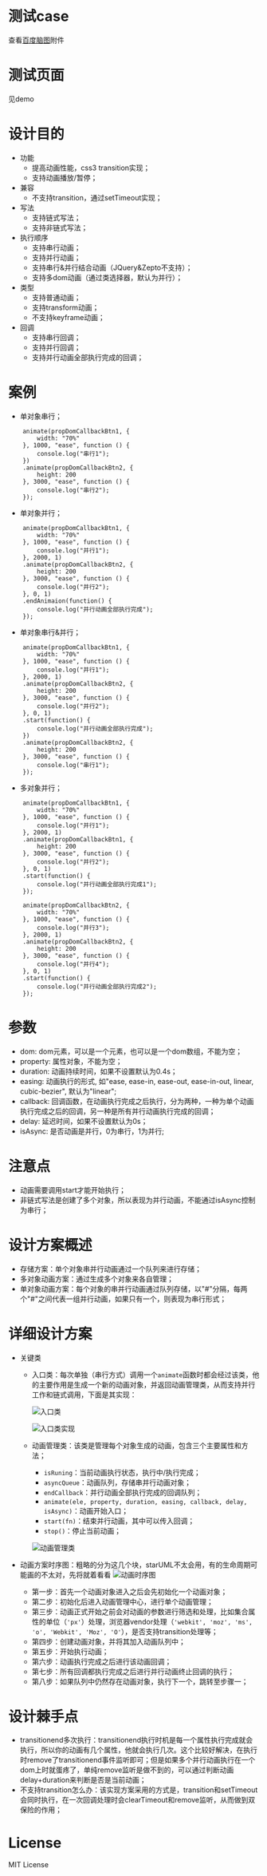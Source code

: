 # 测试case
查看[百度脑图](http://naotu.baidu.com/file/c256288088a1359a6dcdadd90cc6b0cc?token=086cb65c016d2bd2)附件

# 测试页面
见demo

# 设计目的
  - 功能
    - 提高动画性能，css3 transition实现；
    - 支持动画播放/暂停；
  - 兼容
    - 不支持transition，通过setTimeout实现；
  - 写法
      - 支持链式写法；
      - 支持非链式写法；
  - 执行顺序
    - 支持串行动画；
    - 支持并行动画；
    - 支持串行&并行结合动画（JQuery&Zepto不支持）；
    - 支持多dom动画（通过类选择器，默认为并行）；
  - 类型
    - 支持普通动画；
    - 支持transform动画；
    - 不支持keyframe动画；
  - 回调
    - 支持串行回调；
    - 支持并行回调；
    - 支持并行动画全部执行完成的回调；

# 案例
- 单对象串行；
```
    animate(propDomCallbackBtn1, {
        width: "70%"
    }, 1000, "ease", function () {
        console.log("串行1");
    })
    .animate(propDomCallbackBtn2, {
        height: 200
    }, 3000, "ease", function () {
        console.log("串行2");
    });
```
  
- 单对象并行；
```
    animate(propDomCallbackBtn1, {
        width: "70%"
    }, 1000, "ease", function () {
        console.log("并行1");
    }, 2000, 1)
    .animate(propDomCallbackBtn2, {
        height: 200
    }, 3000, "ease", function () {
        console.log("并行2");
    }, 0, 1)
    .endAnimaion(function() {
        console.log("并行动画全部执行完成");
    });
```
- 单对象串行&并行；
```
    animate(propDomCallbackBtn1, {
        width: "70%"
    }, 1000, "ease", function () {
        console.log("并行1");
    }, 2000, 1)
    .animate(propDomCallbackBtn2, {
        height: 200
    }, 3000, "ease", function () {
        console.log("并行2");
    }, 0, 1)
    .start(function() {
        console.log("并行动画全部执行完成");
    })
    .animate(propDomCallbackBtn2, {
        height: 200
    }, 3000, "ease", function () {
        console.log("串行1");
    });
```    
- 多对象并行；
```
    animate(propDomCallbackBtn1, {
        width: "70%"
    }, 1000, "ease", function () {
        console.log("并行1");
    }, 2000, 1)
    .animate(propDomCallbackBtn1, {
        height: 200
    }, 3000, "ease", function () {
        console.log("并行2");
    }, 0, 1)
    .start(function() {
        console.log("并行动画全部执行完成1");
    });

    animate(propDomCallbackBtn2, {
        width: "70%"
    }, 1000, "ease", function () {
        console.log("并行3");
    }, 2000, 1)
    .animate(propDomCallbackBtn2, {
        height: 200
    }, 3000, "ease", function () {
        console.log("并行4");
    }, 0, 1)
    .start(function() {
        console.log("并行动画全部执行完成2");
    });
```
# 参数
- dom: dom元素，可以是一个元素，也可以是一个dom数组，不能为空；
- property: 属性对象，不能为空；
- duration: 动画持续时间，如果不设置默认为0.4s；
- easing: 动画执行的形式, 如"ease, ease-in, ease-out, ease-in-out, linear, cubic-bezier", 默认为"linear";
- callback: 回调函数，在动画执行完成之后执行，分为两种，一种为单个动画执行完成之后的回调，另一种是所有并行动画执行完成的回调；
- delay: 延迟时间，如果不设置默认为0s；
- isAsync: 是否动画是并行，0为串行，1为并行;

# 注意点
- 动画需要调用start才能开始执行；
- 非链式写法是创建了多个对象，所以表现为并行动画，不能通过isAsync控制为串行；

# 设计方案概述
  - 存储方案：单个对象串并行动画通过一个队列来进行存储；
  - 多对象动画方案：通过生成多个对象来各自管理；
  - 单对象动画方案：每个对象的串并行动画通过队列存储，以"#"分隔，每两个"#"之间代表一组并行动画，如果只有一个，则表现为串行形式；

# 详细设计方案
- 关键类
  - 入口类：每次单独（串行方式）调用一个`animate`函数时都会经过该类，他的主要作用是生成一个新的动画对象，并返回动画管理类，从而支持并行工作和链式调用，下面是其实现：
  
      ![入口类](http://upload-images.jianshu.io/upload_images/2483150-78c56ed41879b1cb.png?imageMogr2/auto-orient/strip%7CimageView2/2/w/1240)
      
      ![入口类实现](http://upload-images.jianshu.io/upload_images/2483150-a3342c7906aa7f16.png?imageMogr2/auto-orient/strip%7CimageView2/2/w/1240)

  - 动画管理类：该类是管理每个对象生成的动画，包含三个主要属性和方法；
      - `isRuning`：当前动画执行状态，执行中/执行完成；
      - `asyncQueue`：动画队列，存储串并行动画对象；
      - `endCallback`：并行动画全部执行完成的回调队列；
      - `animate(ele, property, duration, easing, callback, delay, isAsync)`：动画开始入口；
      - `start(fn)`：结束并行动画，其中可以传入回调；
      - `stop()`：停止当前动画；

      ![动画管理类](http://upload-images.jianshu.io/upload_images/2483150-0e3ea78dc31dc08c.png?imageMogr2/auto-orient/strip%7CimageView2/2/w/1240)

- 动画方案时序图：粗略的分为这几个块，starUML不太会用，有的生命周期可能画的不太对，先将就着看看
![动画时序图](http://upload-images.jianshu.io/upload_images/2483150-1366cb25b7e5bc23.png?imageMogr2/auto-orient/strip%7CimageView2/2/w/1240)
  - 第一步：首先一个动画对象进入之后会先初始化一个动画对象；
  - 第二步：初始化后进入动画管理中心，进行单个动画管理；
  - 第三步：动画正式开始之前会对动画的参数进行筛选和处理，比如集合属性的单位（`'px'`）处理，浏览器vendor处理（`'webkit', 'moz', 'ms', 'o', 'Webkit', 'Moz', 'O'`），是否支持transition处理等；
  - 第四步：创建动画对象，并将其加入动画队列中；
  - 第五步：开始执行动画；
  - 第六步：动画执行完成之后进行该动画回调；
  - 第七步：所有回调都执行完成之后进行并行动画终止回调的执行；
  - 第八步：如果队列中仍然存在动画对象，执行下一个，跳转至步骤一；

# 设计棘手点
- transitionend多次执行：transitionend执行时机是每一个属性执行完成就会执行，所以你的动画有几个属性，他就会执行几次。这个比较好解决，在执行时remove了transitionend事件监听即可；但是如果多个并行动画执行在一个dom上时就蛋疼了，单纯remove监听是做不到的，可以通过判断动画delay+duration来判断是否是当前动画；
- 不支持transition怎么办：该实现方案采用的方式是，transition和setTimeout会同时执行，在一次回调处理时会clearTimeout和remove监听，从而做到双保险的作用；

# License
MIT License
